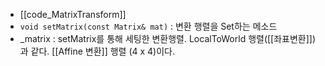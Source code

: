- [[code_MatrixTransform]]
- `void setMatrix(const Matrix& mat)` :  변환 행렬을 Set하는 메소드
- \_matrix : setMatrix를 통해 세팅한 변환행렬. 
	LocalToWorld 행렬([[좌표변환]])과 같다. 
	[[Affine 변환]] 행렬 (4 x 4)이다.
